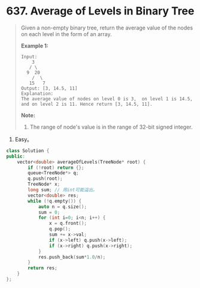# 637. Average of Levels in Binary Tree

> Given a non-empty binary tree, return the average value of the nodes on each level in the form of an array.
>
> **Example 1:**
>
> ```
> Input:
>     3
>    / \
>   9  20
>     /  \
>    15   7
> Output: [3, 14.5, 11]
> Explanation:
> The average value of nodes on level 0 is 3,  on level 1 is 14.5, and on level 2 is 11. Hence return [3, 14.5, 11].
> ```
>
> **Note:**
>
> 1. The range of node's value is in the range of 32-bit signed integer.

1. Easy。

```cpp
class Solution {
public:
    vector<double> averageOfLevels(TreeNode* root) {
        if (!root) return {};
        queue<TreeNode*> q;
        q.push(root);
        TreeNode* x;
        long sum; // 用int可能溢出。
        vector<double> res;
        while (!q.empty()) {
            auto n = q.size();
            sum = 0;
            for (int i=0; i<n; i++) {
                x = q.front();
                q.pop();
                sum += x->val;
                if (x->left) q.push(x->left);
                if (x->right) q.push(x->right);
            }
            res.push_back(sum*1.0/n);
        }
        return res;
    }
};
```

